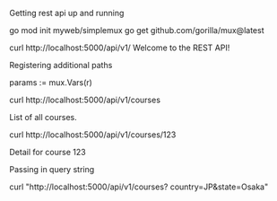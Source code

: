 Getting rest api up and running

go mod init myweb/simplemux
go get github.com/gorilla/mux@latest

curl http://localhost:5000/api/v1/
Welcome to the REST API!


Registering additional paths

params := mux.Vars(r)

curl http://localhost:5000/api/v1/courses

List of all courses.

curl http://localhost:5000/api/v1/courses/123

Detail for course 123

Passing in query string

curl "http://localhost:5000/api/v1/courses? country=JP&state=Osaka"

